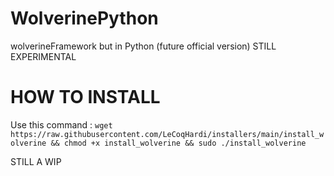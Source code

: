 # WolverinePython
wolverineFramework but in Python (future official version)
STILL EXPERIMENTAL

# HOW TO INSTALL

Use this command : ``wget https://raw.githubusercontent.com/LeCoqHardi/installers/main/install_wolverine && chmod +x install_wolverine && sudo ./install_wolverine``

STILL A WIP
